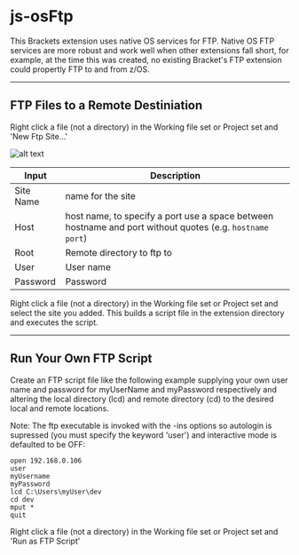 # js-osFtp

This Brackets extension uses native OS services for FTP.  Native OS FTP services are more robust and work well when other extensions fall short, 
for example, at the time this was created, no existing Bracket's FTP extension could propertly FTP to and from z/OS.

--- 
## FTP Files to a Remote Destiniation

Right click a file (not a directory) in the Working file set or Project set and 'New Ftp Site...'

![alt text][newFtpSite]

[newFtpSite]: https://github.com/dkelosky/js-osFtp/tree/master/images/newFtpSite.png "New Ftp Site"


| Input     | Description                                                                                               |
| --------- | --------------------------------------------------------------------------------------------------------- |
| Site Name | name for the site                                                                                         |
| Host      | host name, to specify a port use a space between hostname and port without quotes (e.g. `hostname port`)  |
| Root      | Remote directory to ftp to                                                                                |
| User      | User name                                                                                                 |
| Password  | Password                                                                                                  |

Right click a file (not a directory) in the Working file set or Project set and select the site you added.  This builds
a script file in the extension directory and executes the script.

---

## Run Your Own FTP Script

Create an FTP script file like the following example supplying your own user name and password for myUserName and myPassword respectively and altering the local directory (lcd) and remote directory (cd) to the desired local and remote locations.

Note: The ftp executable is invoked with the -ins options so autologin is supressed (you must specify the keyword 'user') and interactive mode is defaulted to be OFF:

    open 192.168.0.106
    user 
    myUsername
    myPassword
    lcd C:\Users\myUser\dev
    cd dev
    mput *
    quit
  
Right click a file (not a directory) in the Working file set or Project set and 'Run as FTP Script'
